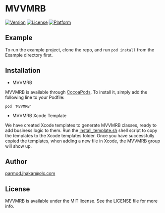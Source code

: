 # MVVMRB

[![Version](https://img.shields.io/cocoapods/v/MVVMRB.svg?style=flat)](https://cocoapods.org/pods/MVVMRB)
[![License](https://img.shields.io/cocoapods/l/MVVMRB.svg?style=flat)](https://github.com/olxgroup-oss/MVVMRB/blob/master/LICENSE)
[![Platform](https://img.shields.io/cocoapods/p/MVVMRB.svg?style=flat)](https://cocoapods.org/pods/MVVMRB)

## Example

To run the example project, clone the repo, and run `pod install` from the Example directory first.

## Installation

* MVVMRB 

MVVMRB is available through [CocoaPods](https://cocoapods.org/pods/MVVMRB). To install
it, simply add the following line to your Podfile:

```rub
pod 'MVVMRB'
```

* MVVMRB Xcode Template

We have created Xcode templates to generate MVVMRB classes, ready to add business logic to them. Run the [install_template.sh](https://github.com/olxgroup-oss/MVVMRB/blob/master/template/install_template.sh) shell script to copy the templates to the Xcode templates folder. Once you have successfully copied the templates, when adding a new file in Xcode, the MVVMRB group will show up.

## Author

parmod.jhakar@olx.com

## License

MVVMRB is available under the MIT license. See the LICENSE file for more info.
